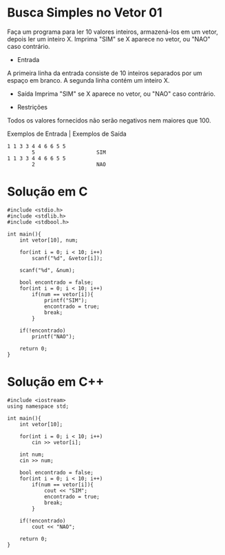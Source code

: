 # Busca Simples no Vetor 01

Faça um programa para ler 10 valores inteiros, armazená-los em um vetor, depois ler um inteiro X. Imprima "SIM" se X aparece no vetor, ou "NAO" caso contrário.

- Entrada

A primeira linha da entrada consiste de 10 inteiros separados por um espaço em branco. A segunda linha contém um inteiro X.

- Saída
Imprima "SIM" se X aparece no vetor, ou "NAO" caso contrário.

- Restrições

Todos os valores fornecidos não serão negativos nem maiores que 100.

Exemplos de Entrada	    |   Exemplos de Saída

    1 1 3 3 4 4 6 6 5 5
            5                    SIM
    1 1 3 3 4 4 6 6 5 5
            2                    NAO

# Solução em C
```
#include <stdio.h>
#include <stdlib.h>
#include <stdbool.h>

int main(){    	
    int vetor[10], num;
	
	for(int i = 0; i < 10; i++)
		scanf("%d", &vetor[i]);
	
	scanf("%d", &num);
	
	bool encontrado = false;
	for(int i = 0; i < 10; i++)
		if(num == vetor[i]){
			printf("SIM");
			encontrado = true;
			break;
		}
	
	if(!encontrado)
		printf("NAO");

    return 0;
}

```
# Solução em C++
```
#include <iostream>
using namespace std;

int main(){
 	int vetor[10];
	
	for(int i = 0; i < 10; i++)
		cin >> vetor[i];
	
	int num;
	cin >> num;
	
	bool encontrado = false;
    for(int i = 0; i < 10; i++)
        if(num == vetor[i]){
            cout << "SIM";
            encontrado = true;
            break;
        }

    if(!encontrado)
        cout << "NAO";

    return 0;
}

```
